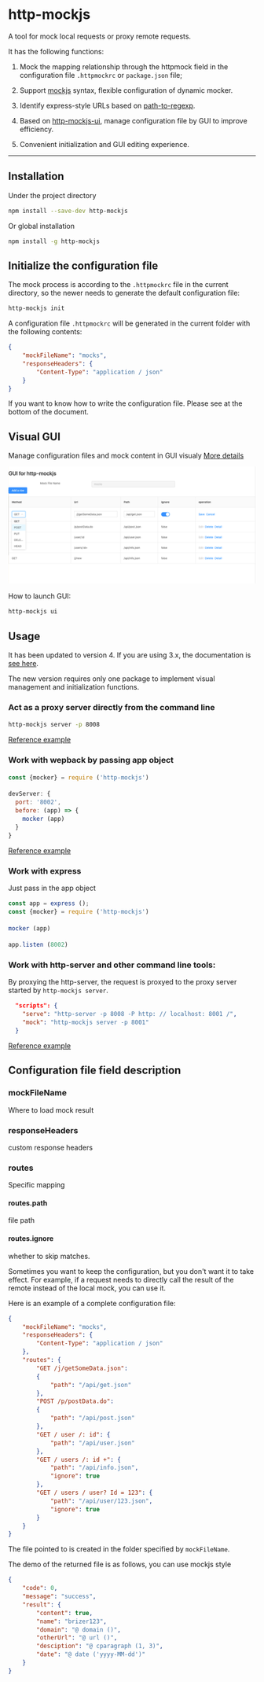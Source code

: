 # http-mockjs

A tool for mock local requests or proxy remote requests.

It has the following functions:


1. Mock the mapping relationship through the httpmock field in the configuration file `.httpmockrc` or `package.json` file;

2. Support [mockjs](https://www.npmjs.com/package/mockjs) syntax, flexible configuration of dynamic mocker.

3.  Identify express-style URLs based on [path-to-regexp](https://www.npmjs.com/package/path-to-regexp).

4. Based on [http-mockjs-ui](https://www.npmjs.com/package/http-mockjs-ui), manage configuration file by GUI to improve efficiency.

5. Convenient initialization and GUI editing experience.

---

## Installation

Under the project directory

``` sh
npm install --save-dev http-mockjs
```

Or global installation

``` sh
npm install -g http-mockjs
```

## Initialize the configuration file

The mock process is according to the `.httpmockrc` file in the current directory, so the newer needs to generate the default configuration file:

```  sh
http-mockjs init
```

A configuration file `.httpmockrc` will be generated in the current folder with the following contents:

``` json
{
    "mockFileName": "mocks",
    "responseHeaders": {
        "Content-Type": "application / json"
    }
}

```

If you want to know how to write the configuration file. Please see at the bottom of the document.


## Visual GUI

Manage configuration files and mock content in GUI visualy [More details](./packages/editor/readme_zh.md)

![](https://raw.githubusercontent.com/brizer/graph-bed/master/img/20190605142856.png)


How to launch GUI:

``` sh
http-mockjs ui
```


## Usage


It has been updated to version 4. If you are using 3.x, the documentation is [see here](https://github.com/brizer/http-mocker/tree/v3.x).

The new version requires only one package to implement visual management and initialization functions.

### Act as a proxy server directly from the command line

``` sh
http-mockjs server -p 8008
```

[Reference example](https://github.com/brizer/http-mocker/tree/dev/packages/mocker/examples/basic)

### Work with wepback by passing app object

``` js
const {mocker} = require ('http-mockjs')

devServer: {
  port: '8002',
  before: (app) => {
    mocker (app)
  }
}
```

[Reference example](https://github.com/brizer/http-mocker/tree/dev/packages/mocker/examples/webpack)


### Work with express

Just pass in the app object

``` js
const app = express ();
const {mocker} = require ('http-mockjs')

mocker (app)

app.listen (8002)

```


### Work with http-server and other command line tools:

By proxying the http-server, the request is proxyed to the proxy server started by `http-mockjs server`.

``` json
  "scripts": {
    "serve": "http-server -p 8008 -P http: // localhost: 8001 /",
    "mock": "http-mockjs server -p 8001"
  }
```

[Reference example](https://github.com/brizer/http-mocker/tree/dev/packages/mocker/examples/commander)


## Configuration file field description

### mockFileName 

Where  to load mock result

### responseHeaders 

custom response headers

### routes 

Specific mapping

#### routes.path 

file path

#### routes.ignore 

whether to skip matches.

Sometimes you want to keep the configuration, but you don't want it to take effect. For example, if a request needs to directly call the result of the remote instead of the local mock, you can use it.

Here is an example of a complete configuration file:

``` json
{
    "mockFileName": "mocks",
    "responseHeaders": {
        "Content-Type": "application / json"
    },
    "routes": {
        "GET /j/getSomeData.json":
        {
            "path": "/api/get.json"
        },
        "POST /p/postData.do":
        {
            "path": "/api/post.json"
        },
        "GET / user /: id": {
            "path": "/api/user.json"
        },
        "GET / users /: id +": {
            "path": "/api/info.json",
            "ignore": true
        },
        "GET / users / user? Id = 123": {
            "path": "/api/user/123.json",
            "ignore": true
        }
    }
}

```

The file pointed to is created in the folder specified by `mockFileName`.

The demo of the returned file is as follows, you can use mockjs style


``` json
{
    "code": 0,
    "message": "success",
    "result": {
        "content": true,
        "name": "brizer123",
        "domain": "@ domain ()",
        "otherUrl": "@ url ()",
        "desciption": "@ cparagraph (1, 3)",
        "date": "@ date ('yyyy-MM-dd')"
    }
}
```

